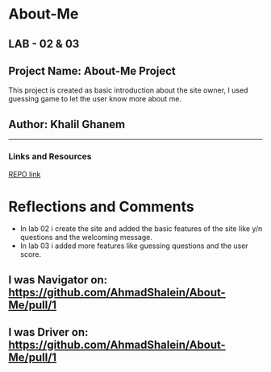 # About-Me
## LAB - 02 & 03
## Project Name: About-Me Project
This project is created as basic introduction about the site owner, I used guessing game to let the user know more about me.

## Author: **Khalil Ghanem**

***
### Links and Resources
[REPO link](https://github.com/KhalilGhanem/About-Me)

# Reflections and Comments
* In lab 02 i create the site and added the basic features of the site like y/n questions and the welcoming message.
* In lab 03 i added more features like guessing questions and the user score.

## I was Navigator on: https://github.com/AhmadShalein/About-Me/pull/1
## I was Driver on: https://github.com/AhmadShalein/About-Me/pull/1
